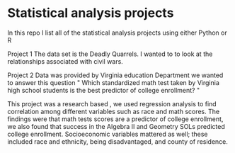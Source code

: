 # Statistical analysis projects
In this repo I list all of the statistical analysis projects using either Python or R 


Project 1
The data set is the  Deadly Quarrels.
I wanted to to look at the relationships associated with civil wars.

Project 2
Data was provided by Virginia education Department 
we wanted to answer this question " Which standardized math test taken by Virginia high school students is the best
predictor of college enrollment? "

This project was a research based , we used regression analysis to find correlation among different variables such as race and math scores. The findings were that math tests scores are a  predictor of college enrollment, we also  found that success in the Algebra II and Geometry SOLs predicted college enrollment. Socioeconomic variables mattered as well; these included race and ethnicity,
being disadvantaged, and county of residence. 
